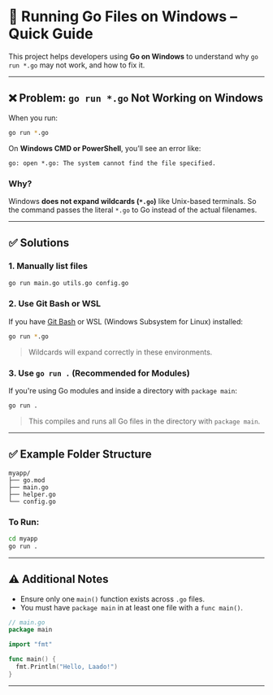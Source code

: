 # 🧠 Running Go Files on Windows – Quick Guide

This project helps developers using **Go on Windows** to understand why `go run *.go` may not work, and how to fix it.

---

## ❌ Problem: `go run *.go` Not Working on Windows

When you run:

```bash
go run *.go
```

On **Windows CMD or PowerShell**, you’ll see an error like:

```
go: open *.go: The system cannot find the file specified.
```

### Why?
Windows **does not expand wildcards (`*.go`)** like Unix-based terminals. So the command passes the literal `*.go` to Go instead of the actual filenames.

---

## ✅ Solutions

### 1. **Manually list files**
```bash
go run main.go utils.go config.go
```

### 2. **Use Git Bash or WSL**
If you have [Git Bash](https://git-scm.com/download/win) or WSL (Windows Subsystem for Linux) installed:

```bash
go run *.go
```

> Wildcards will expand correctly in these environments.

### 3. **Use `go run .`** (Recommended for Modules)
If you're using Go modules and inside a directory with `package main`:
```bash
go run .
```

> This compiles and runs all Go files in the directory with `package main`.

---

## ✅ Example Folder Structure

```
myapp/
├── go.mod
├── main.go
├── helper.go
└── config.go
```

### To Run:
```bash
cd myapp
go run .
```

---

## ⚠️ Additional Notes

- Ensure only one `main()` function exists across `.go` files.
- You must have `package main` in at least one file with a `func main()`.

```go
// main.go
package main

import "fmt"

func main() {
  fmt.Println("Hello, Laado!")
}
```

---

